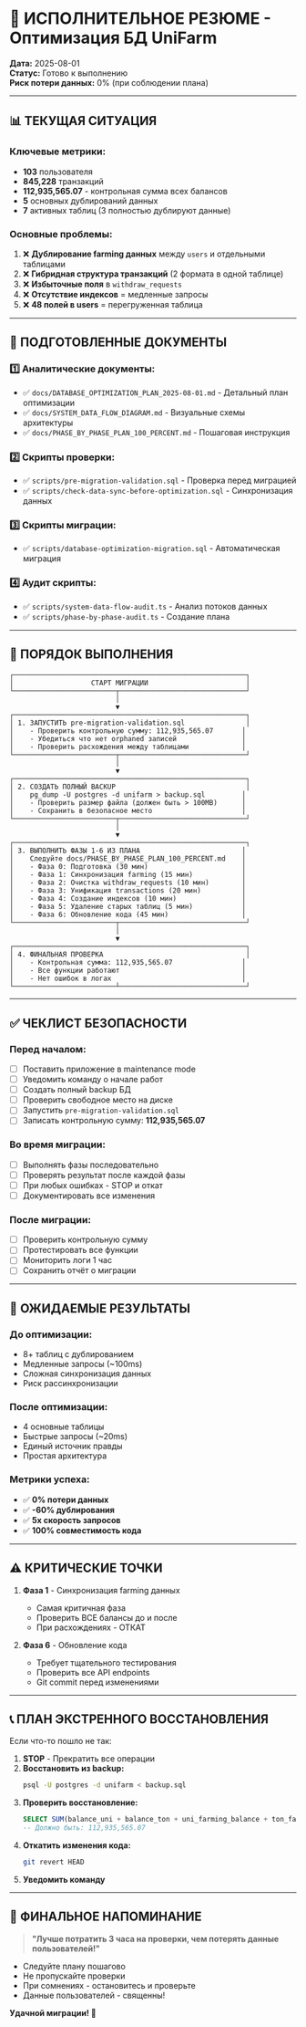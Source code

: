 # 🎯 ИСПОЛНИТЕЛЬНОЕ РЕЗЮМЕ - Оптимизация БД UniFarm

**Дата:** 2025-08-01  
**Статус:** Готово к выполнению  
**Риск потери данных:** 0% (при соблюдении плана)

---

## 📊 ТЕКУЩАЯ СИТУАЦИЯ

### Ключевые метрики:
- **103** пользователя
- **845,228** транзакций  
- **112,935,565.07** - контрольная сумма всех балансов
- **5** основных дублирований данных
- **7** активных таблиц (3 полностью дублируют данные)

### Основные проблемы:
1. ❌ **Дублирование farming данных** между `users` и отдельными таблицами
2. ❌ **Гибридная структура транзакций** (2 формата в одной таблице)
3. ❌ **Избыточные поля** в `withdraw_requests`
4. ❌ **Отсутствие индексов** = медленные запросы
5. ❌ **48 полей в users** = перегруженная таблица

---

## 📁 ПОДГОТОВЛЕННЫЕ ДОКУМЕНТЫ

### 1️⃣ Аналитические документы:
- ✅ `docs/DATABASE_OPTIMIZATION_PLAN_2025-08-01.md` - Детальный план оптимизации
- ✅ `docs/SYSTEM_DATA_FLOW_DIAGRAM.md` - Визуальные схемы архитектуры
- ✅ `docs/PHASE_BY_PHASE_PLAN_100_PERCENT.md` - Пошаговая инструкция

### 2️⃣ Скрипты проверки:
- ✅ `scripts/pre-migration-validation.sql` - Проверка перед миграцией
- ✅ `scripts/check-data-sync-before-optimization.sql` - Синхронизация данных

### 3️⃣ Скрипты миграции:
- ✅ `scripts/database-optimization-migration.sql` - Автоматическая миграция

### 4️⃣ Аудит скрипты:
- ✅ `scripts/system-data-flow-audit.ts` - Анализ потоков данных
- ✅ `scripts/phase-by-phase-audit.ts` - Создание плана

---

## 🚀 ПОРЯДОК ВЫПОЛНЕНИЯ

```
┌─────────────────────────────────────────────────────────┐
│                   СТАРТ МИГРАЦИИ                        │
└─────────────────────────┬───────────────────────────────┘
                          │
                          ▼
┌─────────────────────────────────────────────────────────┐
│ 1. ЗАПУСТИТЬ pre-migration-validation.sql               │
│    - Проверить контрольную сумму: 112,935,565.07       │
│    - Убедиться что нет orphaned записей                │
│    - Проверить расхождения между таблицами             │
└─────────────────────────┬───────────────────────────────┘
                          │
                          ▼
┌─────────────────────────────────────────────────────────┐
│ 2. СОЗДАТЬ ПОЛНЫЙ BACKUP                                │
│    pg_dump -U postgres -d unifarm > backup.sql         │
│    - Проверить размер файла (должен быть > 100MB)      │
│    - Сохранить в безопасное место                      │
└─────────────────────────┬───────────────────────────────┘
                          │
                          ▼
┌─────────────────────────────────────────────────────────┐
│ 3. ВЫПОЛНИТЬ ФАЗЫ 1-6 ИЗ ПЛАНА                         │
│    Следуйте docs/PHASE_BY_PHASE_PLAN_100_PERCENT.md    │
│    - Фаза 0: Подготовка (30 мин)                       │
│    - Фаза 1: Синхронизация farming (15 мин)            │
│    - Фаза 2: Очистка withdraw_requests (10 мин)        │
│    - Фаза 3: Унификация transactions (20 мин)          │
│    - Фаза 4: Создание индексов (10 мин)                │
│    - Фаза 5: Удаление старых таблиц (5 мин)            │
│    - Фаза 6: Обновление кода (45 мин)                  │
└─────────────────────────┬───────────────────────────────┘
                          │
                          ▼
┌─────────────────────────────────────────────────────────┐
│ 4. ФИНАЛЬНАЯ ПРОВЕРКА                                   │
│    - Контрольная сумма: 112,935,565.07                 │
│    - Все функции работают                              │
│    - Нет ошибок в логах                                │
└─────────────────────────┴───────────────────────────────┘
```

---

## ✅ ЧЕКЛИСТ БЕЗОПАСНОСТИ

### Перед началом:
- [ ] Поставить приложение в maintenance mode
- [ ] Уведомить команду о начале работ
- [ ] Создать полный backup БД
- [ ] Проверить свободное место на диске
- [ ] Запустить `pre-migration-validation.sql`
- [ ] Записать контрольную сумму: **112,935,565.07**

### Во время миграции:
- [ ] Выполнять фазы последовательно
- [ ] Проверять результат после каждой фазы
- [ ] При любых ошибках - STOP и откат
- [ ] Документировать все изменения

### После миграции:
- [ ] Проверить контрольную сумму
- [ ] Протестировать все функции
- [ ] Мониторить логи 1 час
- [ ] Сохранить отчёт о миграции

---

## 🎯 ОЖИДАЕМЫЕ РЕЗУЛЬТАТЫ

### До оптимизации:
- 8+ таблиц с дублированием
- Медленные запросы (~100ms)
- Сложная синхронизация данных
- Риск рассинхронизации

### После оптимизации:
- 4 основные таблицы
- Быстрые запросы (~20ms) 
- Единый источник правды
- Простая архитектура

### Метрики успеха:
- ✅ **0% потери данных**
- ✅ **-60% дублирования**
- ✅ **5x скорость запросов**
- ✅ **100% совместимость кода**

---

## ⚠️ КРИТИЧЕСКИЕ ТОЧКИ

1. **Фаза 1** - Синхронизация farming данных
   - Самая критичная фаза
   - Проверить ВСЕ балансы до и после
   - При расхождениях - ОТКАТ

2. **Фаза 6** - Обновление кода
   - Требует тщательного тестирования
   - Проверить все API endpoints
   - Git commit перед изменениями

---

## 📞 ПЛАН ЭКСТРЕННОГО ВОССТАНОВЛЕНИЯ

Если что-то пошло не так:

1. **STOP** - Прекратить все операции
2. **Восстановить из backup:**
   ```bash
   psql -U postgres -d unifarm < backup.sql
   ```
3. **Проверить восстановление:**
   ```sql
   SELECT SUM(balance_uni + balance_ton + uni_farming_balance + ton_farming_balance) FROM users;
   -- Должно быть: 112,935,565.07
   ```
4. **Откатить изменения кода:**
   ```bash
   git revert HEAD
   ```
5. **Уведомить команду**

---

## 🏁 ФИНАЛЬНОЕ НАПОМИНАНИЕ

> **"Лучше потратить 3 часа на проверки, чем потерять данные пользователей!"**

- Следуйте плану пошагово
- Не пропускайте проверки
- При сомнениях - остановитесь и проверьте
- Данные пользователей - священны!

**Удачной миграции! 🚀**